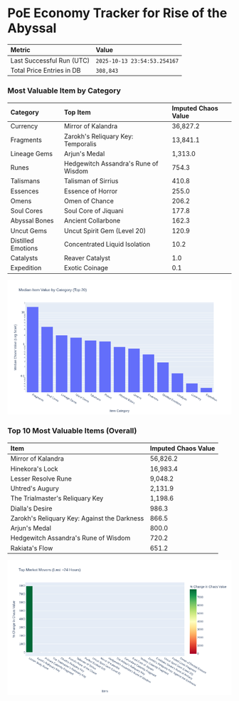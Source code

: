 # PoE Economy Tracker for Rise of the Abyssal

<!-- START_MAINTENANCE -->
| Metric | Value |
|:---|:---|
| Last Successful Run (UTC) | `2025-10-13 23:54:53.254167` |
| Total Price Entries in DB | `308,843` |

<!-- END_MAINTENANCE -->

<!-- START_DATAFRAME_DEBUG -->
<!-- END_DATAFRAME_DEBUG -->

<!-- START_CATEGORY_ANALYSIS -->
### Most Valuable Item by Category
| Category | Top Item | Imputed Chaos Value |
| :--- | :--- | :--- |
| Currency | Mirror of Kalandra | 36,827.2 |
| Fragments | Zarokh's Reliquary Key: Temporalis | 13,841.1 |
| Lineage Gems | Arjun's Medal | 1,313.0 |
| Runes | Hedgewitch Assandra's Rune of Wisdom | 754.3 |
| Talismans | Talisman of Sirrius | 410.8 |
| Essences | Essence of Horror | 255.0 |
| Omens | Omen of Chance | 206.2 |
| Soul Cores | Soul Core of Jiquani | 177.8 |
| Abyssal Bones | Ancient Collarbone | 162.3 |
| Uncut Gems | Uncut Spirit Gem (Level 20) | 120.9 |
| Distilled Emotions | Concentrated Liquid Isolation | 10.2 |
| Catalysts | Reaver Catalyst | 1.0 |
| Expedition | Exotic Coinage | 0.1 |


![Category Analysis Chart](charts/category_analysis.png)
<!-- END_ANALYSIS -->

<!-- START_ANALYSIS -->
### Top 10 Most Valuable Items (Overall)
| Item | Imputed Chaos Value |
| :--- | :--- |
| Mirror of Kalandra | 56,826.2 |
| Hinekora's Lock | 16,983.4 |
| Lesser Resolve Rune | 9,048.2 |
| Uhtred's Augury | 2,131.9 |
| The Trialmaster's Reliquary Key | 1,198.6 |
| Dialla's Desire | 986.3 |
| Zarokh's Reliquary Key: Against the Darkness | 866.5 |
| Arjun's Medal | 800.0 |
| Hedgewitch Assandra's Rune of Wisdom | 720.2 |
| Rakiata's Flow | 651.2 |


![Market Movers Chart](charts/market_movers.png)
<!-- END_ANALYSIS -->
